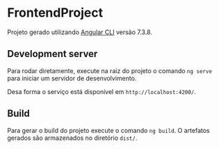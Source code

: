 # FrontendProject

Projeto gerado utilizando [Angular CLI](https://github.com/angular/angular-cli) versão 7.3.8.

## Development server

Para rodar diretamente, execute na raiz do projeto o comando `ng serve` para iniciar um servidor de desenvolvimento. 

Desa forma o serviço está disponível em `http://localhost:4200/`.

## Build

Para gerar o build do projeto execute o comando `ng build`. O artefatos gerados são armazenados no diretório `dist/`. 

